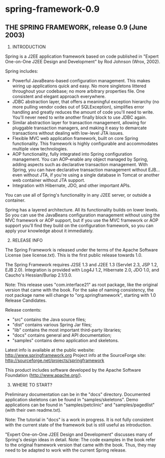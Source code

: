 # spring-framework-0.9

THE SPRING FRAMEWORK, release 0.9 (June 2003)
---------------------------------------------------


1. INTRODUCTION

Spring is a J2EE application framework based on code published in "Expert One-on-One J2EE Design and Development" by Rod Johnson
(Wrox, 2002).

Spring includes:
- Powerful JavaBeans-based configuration management. This makes wiring up applications quick and easy. No more singletons littered throughout your codebase; no more arbitrary properties file. One consistent and elegant approach everywhere.
- JDBC abstraction layer, that offers a meaningful exception hierarchy (no more pulling vendor codes out of SQLException), simplifies error handling and greatly reduces the amount of code you'll need to write. You'll never need to write another finally block to use JDBC again.
- Similar abstraction layer for transaction management, allowing for pluggable transaction managers, and making it easy to demarcate transactions without dealing with low-level JTA issues.
- Flexible MVC web application framework, built on core Spring functionality. This framework is highly configurable and accommodates multiple view technologies.
- AOP functionality, fully integrated into Spring configuration management. You can AOP-enable any object managed by Spring, adding aspects such as declarative transaction management. With Spring, you can have declarative transaction management without EJB... even without JTA, if you're using a single database in Tomcat or another web container without JTA support.
- Integration with Hibernate, JDO, and other important APIs.

You can use all of Spring's functionality in any J2EE server, or outside a container.

Spring has a layered architecture. All its functionality builds on lower levels. So you can use the JavaBeans configuration management without using the MVC framework or AOP support, but if you use the MVC framework or AOP support you'll find they build on the configuration framework, so you can apply your knowledge about it immediately.


2. RELEASE INFO

The Spring Framework is released under the terms of the Apache Software License (see license.txt). This is the first public release towards 1.0. 

The Spring Framework requires J2SE 1.3 and J2EE 1.3 (Servlet 2.3, JSP 1.2, EJB 2.0). Integration is provided with Log4J 1.2, Hibernate 2.0, JDO 1.0, and Caucho's Hessian/Burlap 2.1/3.0.

Note: This release uses "com.interface21" as root package, like the original version that came with the book. For the sake of naming consistency, the root package name will change to "org.springframework", starting with 1.0 Release Candidates.

Release contents:
- "src" contains the Java source files;
- "dist" contains various Spring Jar files;
- "lib" contains the most important third-party libraries;
- "docs" contains general and API documentation;
- "samples" contains demo application and skeletons.

Latest info is available at the public website: http://www.springframework.org
Project info at the SourceForge site: http://sourceforge.net/projects/springframework

This product includes software developed by the Apache Software Foundation (http://www.apache.org/).


3. WHERE TO START?

Preliminary documentation can be in the "docs" directory. Documented application skeletons can be found in "samples/skeletons". Demo applications can be found in "samples/petclinic" and "samples/pagedlist" (with their own readme.txt).

Note: The tutorial in "docs" is a work in progress. It is not fully consistent with the current state of the framework but is still useful as introduction.

"Expert One-on-One J2EE Design and Development" discusses many of Spring's design ideas in detail. Note: The code examples in the book refer to the original framework version that came with the book. Thus, they may need to be adapted to work with the current Spring release.
